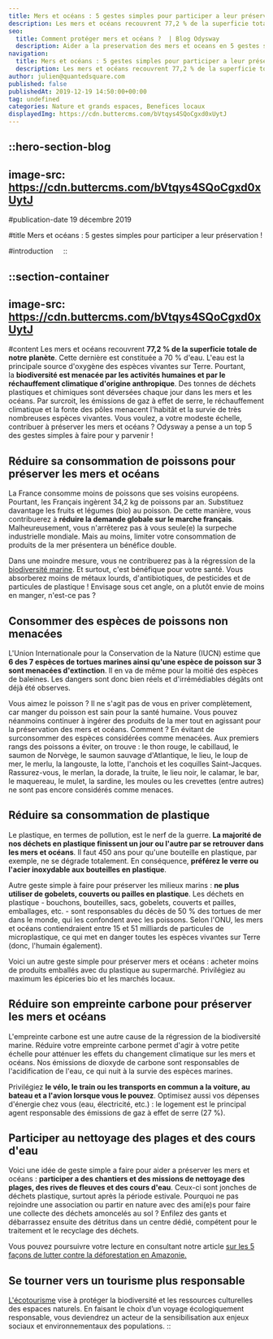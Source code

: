 ```yaml
---
title: Mers et océans : 5 gestes simples pour participer a leur préservation !
description: Les mers et océans recouvrent 77,2 % de la superficie totale de notre planète . Cette dernière est constituée a 70 % d'eau. L'eau est la principale source d'oxygène des espèces vivantes sur Terre. Pourtant, la biodiversité est menacée par les activités humaines et par le réchauffement climatique d'origine ...
seo:
  title: Comment protéger mers et océans ?  | Blog Odysway
  description: Aider a la preservation des mers et oceans en 5 gestes simples, ca vous dit ? Voici nos conseils pour accroitre notre resilience ecologique !
navigation:
  title: Mers et océans : 5 gestes simples pour participer a leur préservation !
  description: Les mers et océans recouvrent 77,2 % de la superficie totale de notre planète . Cette dernière est constituée a 70 % d'eau. L'eau est la principale source d'oxygène des espèces vivantes sur Terre. Pourtant, la biodiversité est menacée par les activités humaines et par le réchauffement climatique d'origine ...
author: julien@quantedsquare.com
published: false
publishedAt: 2019-12-19 14:50:00+00:00
tag: undefined
categories: Nature et grands espaces, Benefices locaux
displayedImg: https://cdn.buttercms.com/bVtqys4SQoCgxd0xUytJ
---
```


::hero-section-blog
---
image-src: https://cdn.buttercms.com/bVtqys4SQoCgxd0xUytJ
---
#publication-date
19 décembre 2019

#title
Mers et océans : 5 gestes simples pour participer a leur préservation !

#introduction
   
::

::section-container
---
image-src: https://cdn.buttercms.com/bVtqys4SQoCgxd0xUytJ
---
#content
Les mers et océans recouvrent **77,2 % de la superficie totale de notre** **planète**. Cette dernière est constituée a 70 % d'eau. L'eau est la principale source d'oxygène des espèces vivantes sur Terre. Pourtant, la **biodiversité est menacée par les activités humaines et par le réchauffement climatique d'origine anthropique**. Des tonnes de déchets plastiques et chimiques sont déversées chaque jour dans les mers et les océans. Par surcroit, les émissions de gaz à effet de serre, le réchauffement climatique et la fonte des pôles menacent l'habitât et la survie de très nombreuses espèces vivantes. Vous voulez, a votre modeste échelle, contribuer à préserver les mers et océans ? Odysway a pense a un top 5 des gestes simples à faire pour y parvenir !

## Réduire sa consommation de poissons pour préserver les mers et océans

La France consomme moins de poissons que ses voisins européens. Pourtant, les Français ingèrent 34,2 kg de poissons par an. Substituez davantage les fruits et légumes (bio) au poisson. De cette manière, vous contribuerez à **réduire la demande globale sur le marche français**. Malheureusement, vous n'arrêterez pas à vous seule(e) la surpeche industrielle mondiale. Mais au moins, limiter votre consommation de produits de la mer présentera un bénéfice double.

Dans une moindre mesure, vous ne contribuerez pas à la régression de la [biodiversité marine](https://fr.wikipedia.org/wiki/Biodiversit%C3%A9_marine). Et surtout, c'est bénéfique pour votre santé. Vous absorberez moins de métaux lourds, d'antibiotiques, de pesticides et de particules de plastique ! Envisage sous cet angle, on a plutôt envie de moins en manger, n'est-ce pas ?

## Consommer des espèces de poissons non menacées

L'Union Internationale pour la Conservation de la Nature (IUCN) estime que **6 des 7 espèces de tortues marines ainsi qu'une espèce de poisson sur 3 sont menacées d'extinction**. Il en va de même pour la moitié des espèces de baleines. Les dangers sont donc bien réels et d'irrémédiables dégâts ont déjà été observes.

Vous aimez le poisson ? Il ne s'agit pas de vous en priver complètement, car manger du poisson est sain pour la santé humaine. Vous pouvez néanmoins continuer à ingérer des produits de la mer tout en agissant pour la préservation des mers et océans. Comment ? En évitant de surconsommer des espèces considérées comme menacées. Aux premiers rangs des poissons a éviter, on trouve : le thon rouge, le cabillaud, le saumon de Norvège, le saumon sauvage d'Atlantique, le lieu, le loup de mer, le merlu, la langouste, la lotte, l'anchois et les coquilles Saint-Jacques. Rassurez-vous, le merlan, la dorade, la truite, le lieu noir, le calamar, le bar, le maquereau, le mulet, la sardine, les moules ou les crevettes (entre autres) ne sont pas encore considérés comme menaces.

## Réduire sa consommation de plastique

Le plastique, en termes de pollution, est le nerf de la guerre. **La majorité de nos déchets en plastique finissent un jour ou l'autre par se retrouver dans les mers et océans**. Il faut 450 ans pour qu'une bouteille en plastique, par exemple, ne se dégrade totalement. En conséquence, **préférez le verre ou l'acier inoxydable aux bouteilles en plastique**.

Autre geste simple à faire pour préserver les milieux marins : **ne plus utiliser de gobelets, couverts ou pailles en plastique**. Les déchets en plastique - bouchons, bouteilles, sacs, gobelets, couverts et pailles, emballages, etc. - sont responsables du décès de 50 % des tortues de mer dans le monde, qui les confondent avec les poissons. Selon l'ONU, les mers et océans contiendraient entre 15 et 51 milliards de particules de microplastique, ce qui met en danger toutes les espèces vivantes sur Terre (donc, l'humain également).

Voici un autre geste simple pour préserver mers et océans : acheter moins de produits emballés avec du plastique au supermarché. Privilégiez au maximum les épiceries bio et les marchés locaux.

## Réduire son empreinte carbone pour préserver les mers et océans

L'empreinte carbone est une autre cause de la régression de la biodiversité marine. Réduire votre empreinte carbone permet d'agir à votre petite échelle pour atténuer les effets du changement climatique sur les mers et océans. Nos émissions de dioxyde de carbone sont responsables de l'acidification de l'eau, ce qui nuit à la survie des espèces marines.

Privilégiez **le vélo, le train ou les transports en commun a la voiture, au bateau et a l'avion lorsque vous le pouvez**. Optimisez aussi vos dépenses d'énergie chez vous (eau, électricité, etc.) : le logement est le principal agent responsable des émissions de gaz à effet de serre (27 %).

## Participer au nettoyage des plages et des cours d'eau

Voici une idée de geste simple a faire pour aider a préserver les mers et océans : **participer a des chantiers et des missions de nettoyage des plages, des rives de fleuves et des cours d'eau**. Ceux-ci sont jonches de déchets plastique, surtout après la période estivale. Pourquoi ne pas rejoindre une association ou partir en nature avec des ami(e)s pour faire une collecte des déchets amoncelés au sol ? Enfilez des gants et débarrassez ensuite des détritus dans un centre dédié, compétent pour le traitement et le recyclage des déchets.

Vous pouvez poursuivre votre lecture en consultant notre article [sur les 5 façons de lutter contre la déforestation en Amazonie.](https://odysway.com/5-facons-lutter-contre-deforestation-amazonie)

## Se tourner vers un tourisme plus responsable

[L'écotourisme](https://odysway.com/thematiques/ecotourisme) vise à protéger la biodiversité et les ressources culturelles des espaces naturels. En faisant le choix d’un voyage écologiquement responsable, vous deviendrez un acteur de la sensibilisation aux enjeux sociaux et environnementaux des populations.
::
